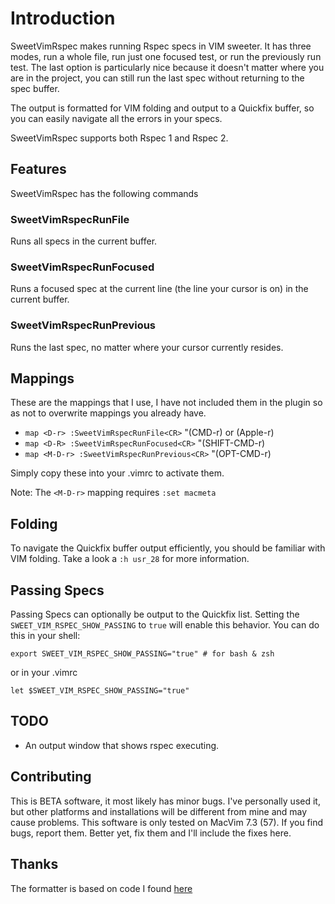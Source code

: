 # Introduction

SweetVimRspec makes running Rspec specs in VIM sweeter. It has
three modes, run a whole file, run just one focused test, or run the
previously run test. The last option is particularly nice because it
doesn't matter where you are in the project, you can still run the last
spec without returning to the spec buffer. 

The output is formatted for VIM folding and output to a Quickfix buffer,
so you can easily navigate all the errors in your specs. 

SweetVimRspec supports both Rspec 1 and Rspec 2. 

## Features

SweetVimRspec has the following commands

### SweetVimRspecRunFile

Runs all specs in the current buffer. 

### SweetVimRspecRunFocused

Runs a focused spec at the current line (the line your cursor is on) in the current buffer. 

### SweetVimRspecRunPrevious 

Runs the last spec, no matter where your cursor currently
resides.

## Mappings

These are the mappings that I use, I have not included them in the
plugin so as not to overwrite mappings you already have.

* `map <D-r> :SweetVimRspecRunFile<CR>` "(CMD-r)  or (Apple-r)
* `map <D-R> :SweetVimRspecRunFocused<CR>` "(SHIFT-CMD-r) 
* `map <M-D-r> :SweetVimRspecRunPrevious<CR>` "(OPT-CMD-r)

Simply copy these into your .vimrc to activate them. 

Note: The `<M-D-r>` mapping requires `:set macmeta`

## Folding

To navigate the Quickfix buffer output efficiently, you should be
familiar with VIM folding. Take a look a `:h usr_28` for more
information.

## Passing Specs

Passing Specs can optionally be output to the Quickfix list. Setting the
`SWEET_VIM_RSPEC_SHOW_PASSING` to `true` will enable this behavior. You can do this
in your shell:

	export SWEET_VIM_RSPEC_SHOW_PASSING="true" # for bash & zsh

or in your .vimrc

	let $SWEET_VIM_RSPEC_SHOW_PASSING="true"

## TODO

* An output window that shows rspec executing. 

## Contributing

This is BETA software, it most likely has minor bugs. I've personally
used it, but other platforms and installations will be different from
mine and may cause problems. This software is only tested on MacVim 7.3
(57). If you find bugs, report them. Better yet, fix them and I'll
include the fixes here. 

## Thanks

The formatter is based on code I found [here](https://wincent.com/blog/running-rspec-specs-from-inside-vim)
